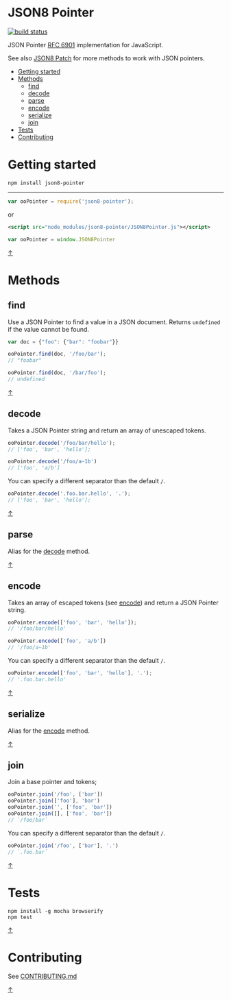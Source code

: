 JSON8 Pointer
=============

[![build status](https://img.shields.io/travis/JSON8/pointer.svg?style=flat-square)](https://travis-ci.org/JSON8/pointer/branches)

JSON Pointer [RFC 6901](http://tools.ietf.org/html/rfc6901) implementation for JavaScript.

See also [JSON8 Patch](https://github.com/JSON8/patch) for more methods to work with JSON pointers.

* [Getting started](#getting-started)
* [Methods](#methods)
  * [find](#find)
  * [decode](#decode)
  * [parse](#parse)
  * [encode](#encode)
  * [serialize](#serialize)
  * [join](#join)
* [Tests](#tests)
* [Contributing](#contributing)

# Getting started

`npm install json8-pointer`

----

```javascript
var ooPointer = require('json8-pointer');
```

or

```xml
<script src="node_modules/json8-pointer/JSON8Pointer.js"></script>
```
```javascript
var ooPointer = window.JSON8Pointer
```

[↑](#json8-pointer)

# Methods

## find

Use a JSON Pointer to find a value in a JSON document.
Returns ```undefined``` if the value cannot be found.

```javascript
var doc = {"foo": {"bar": "foobar"}}

ooPointer.find(doc, '/foo/bar');
// "foobar"

ooPointer.find(doc, '/bar/foo');
// undefined
```

[↑](#json8-pointer)

## decode

Takes a JSON Pointer string and return an array of unescaped tokens.

```javascript
ooPointer.decode('/foo/bar/hello');
// ['foo', 'bar', 'hello'];

ooPointer.decode('/foo/a~1b')
// ['foo', 'a/b']
```

You can specify a different separator than the default `/`.

```javascript
ooPointer.decode('.foo.bar.hello', '.');
// ['foo', 'bar', 'hello'];
```

[↑](#json8-pointer)

## parse

Alias for the [decode](#decode) method.

[↑](#json8-pointer)

## encode

Takes an array of escaped tokens (see [encode](#encode)) and return a JSON Pointer string.

 ```javascript
ooPointer.encode(['foo', 'bar', 'hello']);
// '/foo/bar/hello'

ooPointer.encode(['foo', 'a/b'])
// '/foo/a~1b'
```

You can specify a different separator than the default `/`.

```javascript
ooPointer.encode(['foo', 'bar', 'hello'], '.');
// '.foo.bar.hello'
```

[↑](#json8-pointer)

## serialize

Alias for the [encode](#encode) method.

[↑](#json8-pointer)

## join

Join a base pointer and tokens;

```javascript
ooPointer.join('/foo', ['bar'])
ooPointer.join(['foo'], 'bar')
ooPointer.join('', ['foo', 'bar'])
ooPointer.join([], ['foo', 'bar'])
// `/foo/bar`
```

You can specify a different separator than the default `/`.

```javascript
ooPointer.join('/foo', ['bar'], '.')
// `.foo.bar`
```

[↑](#json8-pointer)

# Tests

```
npm install -g mocha browserify
npm test
```

[↑](#json8-pointer)

# Contributing

See [CONTRIBUTING.md](https://github.com/JSON8/merge-pointer/blob/master/CONTRIBUTING.md)

[↑](#json8-pointer)
